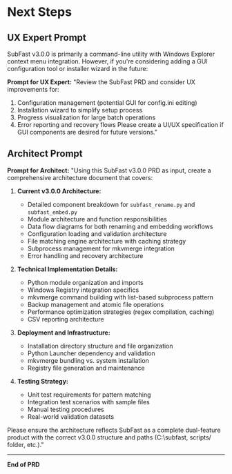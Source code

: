 # Next Steps

## UX Expert Prompt

SubFast v3.0.0 is primarily a command-line utility with Windows Explorer context menu integration. However, if you're considering adding a GUI configuration tool or installer wizard in the future:

**Prompt for UX Expert:**
"Review the SubFast PRD and consider UX improvements for:
1. Configuration management (potential GUI for config.ini editing)
2. Installation wizard to simplify setup process
3. Progress visualization for large batch operations
4. Error reporting and recovery flows
Please create a UI/UX specification if GUI components are desired for future versions."

## Architect Prompt

**Prompt for Architect:**
"Using this SubFast v3.0.0 PRD as input, create a comprehensive architecture document that covers:

1. **Current v3.0.0 Architecture:**
   - Detailed component breakdown for `subfast_rename.py` and `subfast_embed.py`
   - Module architecture and function responsibilities
   - Data flow diagrams for both renaming and embedding workflows
   - Configuration loading and validation architecture
   - File matching engine architecture with caching strategy
   - Subprocess management for mkvmerge integration
   - Error handling and recovery architecture

2. **Technical Implementation Details:**
   - Python module organization and imports
   - Windows Registry integration specifics
   - mkvmerge command building with list-based subprocess pattern
   - Backup management and atomic file operations
   - Performance optimization strategies (regex compilation, caching)
   - CSV reporting architecture

3. **Deployment and Infrastructure:**
   - Installation directory structure and file organization
   - Python Launcher dependency and validation
   - mkvmerge bundling vs. system installation
   - Registry file generation and maintenance

4. **Testing Strategy:**
   - Unit test requirements for pattern matching
   - Integration test scenarios with sample files
   - Manual testing procedures
   - Real-world validation datasets

Please ensure the architecture reflects SubFast as a complete dual-feature product with the correct v3.0.0 structure and paths (C:\subfast\, scripts/ folder, etc.)."

---

**End of PRD**
